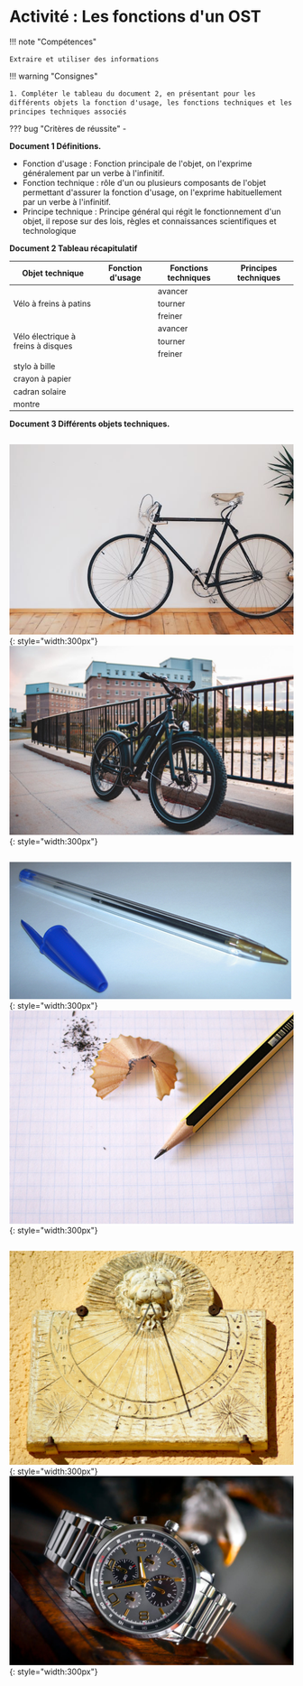 # Activité : Les fonctions d'un OST

!!! note "Compétences"

    Extraire et utiliser des informations 

!!! warning "Consignes"

    1. Compléter le tableau du document 2, en présentant pour les différents objets la fonction d'usage, les fonctions techniques et les principes techniques associés
    
??? bug "Critères de réussite"
    - 



<div markdown style="page-break-after: always;">



**Document 1 Définitions.**

- Fonction d'usage : Fonction principale de l'objet, on l'exprime généralement par un verbe à l'infinitif.
- Fonction technique : rôle d'un ou plusieurs composants de l'objet permettant d'assurer la fonction d'usage, on l'exprime habituellement par un verbe à l'infinitif.
- Principe technique : Principe général qui régit le fonctionnement d'un objet, il repose sur des lois, règles et connaissances scientifiques et technologique

**Document 2 Tableau récapitulatif**
<table><thead>
  <tr>
    <th>Objet technique</th>
    <th>Fonction d'usage</th>
    <th>Fonctions techniques</th>
    <th>Principes techniques</th>
  </tr></thead>
<tbody>
  <tr>
    <td rowspan="3">Vélo à freins à patins</td>
    <td rowspan="3"></td>
    <td>avancer</td>
    <td></td>
  </tr>
  <tr>
    <td>tourner</td>
    <td></td>
  </tr>
  <tr>
    <td>freiner</td>
    <td></td>
  </tr>
  <tr>
    <td rowspan="3">Vélo électrique à freins à disques</td>
    <td rowspan="3"></td>
    <td>avancer</td>
    <td></td>
  </tr>
  <tr>
    <td>tourner</td>
    <td></td>
  </tr>
  <tr>
    <td>freiner</td>
    <td></td>
  </tr>
  <tr>
    <td>stylo à bille</td>
    <td></td>
    <td></td>
    <td></td>
  </tr>
  <tr>
    <td>crayon à papier</td>
    <td></td>
    <td></td>
    <td></td>
  </tr>
  <tr>
    <td>cadran solaire</td>
    <td></td>
    <td></td>
    <td></td>
  </tr>
  <tr>
    <td>montre</td>
    <td></td>
    <td></td>
    <td></td>
  </tr>
</tbody>
</table>

</div>

<div markdown style="page-break-after: always;">


**Document 3 Différents objets techniques.**

<div markdown style="display: flex; flex-direction:row" > 

![Vélo avec des freins à patins](pictures/velo_patins.png){: style="width:300px"}
![Vélo électrique avec des freins à disques](pictures/veloDisque.jpeg){: style="width:300px"}
</div>

<div markdown style="display: flex; flex-direction:row" > 

![stylo bille](pictures/styloBille.png){: style="width:300px"}
![Crayon à papier](pictures/crayonPapier.png){: style="width:300px"}
</div>

<div markdown style="display: flex; flex-direction:row" > 

![cadran solaire](pictures/cadranSolaire.png){: style="width:300px"}
![montre](pictures/montre.jpg){: style="width:300px"}
</div>
</div>